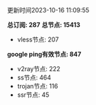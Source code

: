 更新时间2023-10-16 11:09:55

**总订阅: 287**
**总节点: 15413**
- vless节点: 207

**google ping有效节点: 847**
- v2ray节点: 222
- ss节点: 464
- trojan节点: 116
- ssr节点: 45
